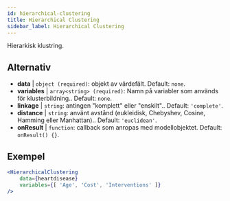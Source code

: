 ```yaml
---
id: hierarchical-clustering
title: Hierarchical Clustering
sidebar_label: Hierarchical Clustering
---
```


Hierarkisk klustring.

## Alternativ

* __data__ | `object (required)`: objekt av värdefält. Default: `none`.
* __variables__ | `array<string> (required)`: Namn på variabler som används för klusterbildning.. Default: `none`.
* __linkage__ | `string`: antingen "komplett" eller "enskilt".. Default: `'complete'`.
* __distance__ | `string`: använt avstånd (eukleidisk, Chebyshev, Cosine, Hamming eller Manhattan).. Default: `'euclidean'`.
* __onResult__ | `function`: callback som anropas med modellobjektet. Default: `onResult() {}`.


## Exempel

```jsx live
<HierarchicalClustering 
    data={heartdisease} 
    variables={[ 'Age', 'Cost', 'Interventions' ]}
/>
```

